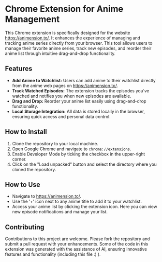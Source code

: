 # Chrome Extension for Anime Management

This Chrome extension is specifically designed for the website https://animension.to/. It enhances the experience of managing and tracking anime series directly from your browser. This tool allows users to manage their favorite anime series, track new episodes, and reorder their anime list through intuitive drag-and-drop functionality.

## Features

- **Add Anime to Watchlist:** Users can add anime to their watchlist directly from the anime web pages on https://animension.to/.
- **Track Watched Episodes:** The extension tracks the episodes you've watched and notifies you when new episodes are available.
- **Drag and Drop:** Reorder your anime list easily using drag-and-drop functionality.
- **Local Storage Integration:** All data is stored locally in the browser, ensuring quick access and personal data control.

## How to Install

1. Clone the repository to your local machine.
2. Open Google Chrome and navigate to `chrome://extensions`.
3. Enable Developer Mode by ticking the checkbox in the upper-right corner.
4. Click on the "Load unpacked" button and select the directory where you cloned the repository.

## How to Use

- Navigate to https://animension.to/.
- Use the '+' icon next to any anime title to add it to your watchlist.
- Access your anime list by clicking the extension icon. Here you can view new episode notifications and manage your list.

## Contributing

Contributions to this project are welcome. Please fork the repository and submit a pull request with your enhancements. Some of the code in this extension was generated with the assistance of AI, ensuring innovative features and functionality (including this file :) ).

